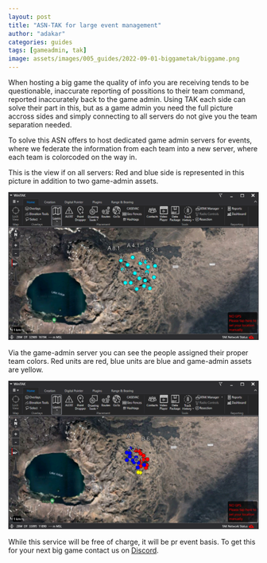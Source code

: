```yaml
---
layout: post
title: "ASN-TAK for large event management"
author: "adakar"
categories: guides
tags: [gameadmin, tak]
image: assets/images/005_guides/2022-09-01-biggametak/biggame.png
---
```


When hosting a big game the quality of info you are receiving tends to be questionable, inaccurate reporting of possitions to their team command, reported inaccurately back to the game admin.
Using TAK each side can solve their part in this, but as a game admin you need the full picture accross sides and simply connecting to all servers do not give you the team separation needed.

To solve this ASN offers to host dedicated game admin servers for events, where we federate the information from each team into a new server, where each team is colorcoded on the way in.


This is the view if on all servers:
Red and blue side is represented in this picture in addition to two game-admin assets.
<div class="image-thumbnail">
	<a href="/assets/images/005_guides/2022-09-01-biggametak/chaosmap.png">
		<img src="/assets/images/005_guides/2022-09-01-biggametak/chaosmap.png" width="640"/>
	</a>
</div>

Via the game-admin server you can see the people assigned their proper team colors. Red units are red, blue units are blue and game-admin assets are yellow.
<div class="image-thumbnail">
	<a href="/assets/images/005_guides/2022-09-01-biggametak/notchaosmap.png">
		<img src="/assets/images/005_guides/2022-09-01-biggametak/notchaosmap.png" width="640"/>
	</a>
</div>

While this service will be free of charge, it will be pr event basis. To get this for your next big game contact us on [Discord](https://discord.gg/eQafMF6PGQ).
